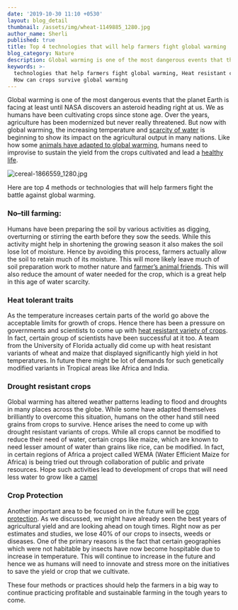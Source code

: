 ```yaml
---
date: '2019-10-30 11:10 +0530'
layout: blog_detail
thumbnail: /assets/img/wheat-1149885_1280.jpg
author_name: Sherli
published: true
title: Top 4 technologies that will help farmers fight global warming
blog_category: Nature
description: Global warming is one of the most dangerous events that the planet...
keywords: >-
  technologies that help farmers fight global warming, Heat resistant crops ,
  How can crops survive global warming
---
```

Global warming is one of the most dangerous events that the planet Earth is facing at least until NASA discovers an asteroid heading right at us. We as humans have been cultivating crops since stone age. Over the years, agriculture has been modernized but never really threatened. But now with global warming, the increasing temperature and [scarcity of water](https://www.toknowisgood.com/2019/06/28/top-5-cities-to-run-out-of-fresh-drinking-water.html) is beginning to show its impact on the agricultural output in many nations. Like how some [animals have adapted to global warming](https://www.toknowisgood.com/2019/10/21/top-4-animals-that-are-trying-their-best-to-adapt-to-climate-change.html), humans need to improvise to sustain the yield from the crops cultivated and lead a [healthy life](https://www.toknowisgood.com/2019/08/10/top-4-diseases-that-are-on-the-rise-due-to-global-warming.html). 

![cereal-1866559_1280.jpg]({{site.baseurl}}/assets/img/Nature/cereal-1866559_1280.jpg)

Here are top 4 methods or technologies that will help farmers fight the battle against global warming.

### No–till farming:

Humans have been preparing the soil by various activities as digging, overturning or stirring the earth before they sow the seeds. While this activity might help in shortening the growing season it also makes the soil lose lot of moisture. Hence by avoiding this process, farmers actually allow the soil to retain much of its moisture. This will more likely leave much of soil preparation work to mother nature and [farmer’s animal friends](https://www.toknowisgood.com/2018/10/28/top-6-animals-that-help-farmers-or-agriculture.html). This will also reduce the amount of water needed for the crop, which is a great help in this age of water scarcity.

### Heat tolerant traits

As the temperature increases certain parts of the world go above the acceptable limits for growth of crops. Hence there has been a pressure on governments and scientists to come up with [heat resistant variety of crops](https://www.ncbi.nlm.nih.gov/pmc/articles/PMC3728475). In fact, certain group of scientists have been successful at it too. A team from the University of Florida actually did come up with heat resistant variants of wheat and maize that displayed significantly high yield in hot temperatures. In future there might be lot of demands for such genetically modified variants in Tropical areas like Africa and India.

### Drought resistant crops

Global warming has altered weather patterns leading to flood and droughts in many places across the globe. While some have adapted themselves brilliantly to overcome this situation, humans on the other hand still need grains from crops to survive. Hence arises the need to come up with drought resistant variants of crops. While all crops cannot be modified to reduce their need of water, certain crops like maize, which are known to need lesser amount of water than grains like rice, can be modified. In fact, in certain regions of Africa a project called WEMA (Water Efficient Maize for Africa) is being tried out through collaboration of public and private resources. Hope such activities lead to development of crops that will need less water to grow like a [camel](https://www.toknowisgood.com/2019/01/04/animals-that-don-t-drink-water.html)

### Crop Protection

Another important area to be focused on in the future will be [crop protection](https://www.journals.elsevier.com/crop-protection). As we discussed, we might have already seen the best years of agricultural yield and are looking ahead on tough times. Right now as per estimates and studies, we lose 40% of our crops to insects, weeds or diseases. One of the primary reasons is the fact that certain geographies which were not habitable by insects have now become hospitable due to increase in temperature. This will continue to increase in the future and hence we as humans will need to innovate and stress more on the initiatives to save the yield or crop that we cultivate.

These four methods or practices should help the farmers in a big way to continue practicing profitable and sustainable farming in the tough years to come.
